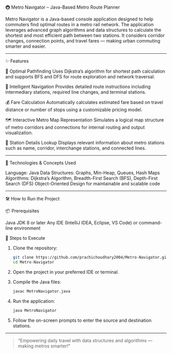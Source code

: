 

 🚇 Metro Navigator – Java-Based Metro Route Planner

Metro Navigator is a Java-based console application designed to help commuters find optimal routes in a metro rail network. The application leverages advanced graph algorithms and data structures to calculate the shortest and most efficient path between two stations. It considers corridor changes, connection points, and travel fares — making urban commuting smarter and easier.

---

 ✨ Features

📍 Optimal Pathfinding
Uses Dijkstra’s algorithm for shortest path calculation and supports BFS and DFS for route exploration and network traversal.

🧠 Intelligent Navigation
Provides detailed route instructions including intermediary stations, required line changes, and terminal stations.

💰 Fare Calculation
Automatically calculates estimated fare based on travel distance or number of stops using a customizable pricing model.

🗺️ Interactive Metro Map Representation
Simulates a logical map structure of metro corridors and connections for internal routing and output visualization.

🔎 Station Details Lookup
Displays relevant information about metro stations such as name, corridor, interchange stations, and connected lines.

---

 🧰 Technologies & Concepts Used

 Language: Java
 Data Structures: Graphs, Min-Heap, Queues, Hash Maps
 Algorithms: Dijkstra’s Algorithm, Breadth-First Search (BFS), Depth-First Search (DFS)
 Object-Oriented Design for maintainable and scalable code

---

 🛠️ How to Run the Project

 📦 Prerequisites

 Java JDK 8 or later
 Any IDE (IntelliJ IDEA, Eclipse, VS Code) or command-line environment

 🚀 Steps to Execute

1. Clone the repository:

   ```bash
   git clone https://github.com/prachichoudhary2004/Metro-Navigator.git
   cd Metro-Navigator
   ```

2. Open the project in your preferred IDE or terminal.

3. Compile the Java files:

   ```bash
   javac MetroNavigator.java
   ```

4. Run the application:

   ```bash
   java MetroNavigator
   ```

5. Follow the on-screen prompts to enter the source and destination stations.

---



> “Empowering daily travel with data structures and algorithms — making metros smarter!”

